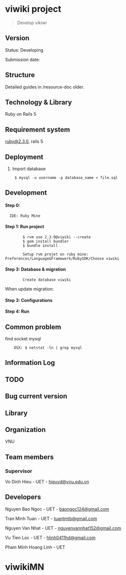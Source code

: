 # viwiki project

> Develop vikiwi

## Version
Status: Developing

Submission date:

## Structure

Detailed guides in /resource-doc older.

## Technology & Library
Ruby on Rails 5

## Requirement system
ruby@2.3.0, rails 5


## Deployment

1. Import database

        $ mysql -u username -p database_name < file.sql


## Development

#### Step 0:

      IDE: Ruby Mine

#### Step 1: Run project 
            
            $ rvm use 2.3.0@viwiki --create
            $ gem install bundler
            $ bundle install
            
            Setup rvm projet on ruby mine: Preferences/Language&Framework/RubySDK/Choose viwiki


#### Step 3: Database & migration

            Create database viwiki


When update migration:



#### Step 3: Configurations



#### Step 4: Run


## Common problem

find socket mysql
        
        OSX: $ netstat -ln | grep mysql


## Information Log

## TODO

## Bug current version


## Library

## Organization

VNU

## Team members

### Supervisor

Vo Dinh Hieu - UET - hieuvd@vnu.edu.vn

## Developers

Nguyen Bao Ngoc - UET - baongoc124@gmail.com

Tran Minh Tuan - UET - tuantmtb@gmail.com

Nguyen Van Nhat - UET - nguyenvannhat152@gmail.com

Vu Tien Loc - UET - hlinh0411hd@gmail.com

Pham Minh Hoang Linh - UET
# viwikiMN
